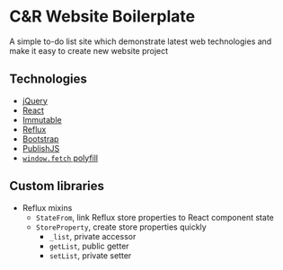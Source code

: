 # C&R Website Boilerplate

A simple to-do list site which demonstrate latest web technologies and make it easy to create new website project

## Technologies

* [jQuery](https://jquery.com/)
* [React](https://facebook.github.io/react/)
* [Immutable](http://facebook.github.io/immutable-js/)
* [Reflux](https://github.com/reflux/refluxjs)
* [Bootstrap](https://getbootstrap.com)
* [PublishJS](https://github.com/candrholdings/publishjs)
* [`window.fetch` polyfill](https://github.com/github/fetch)

## Custom libraries
* Reflux mixins
  * `StateFrom`, link Reflux store properties to React component state
  * `StoreProperty`, create store properties quickly
    * `_list`, private accessor
	* `getList`, public getter
	* `setList`, private setter